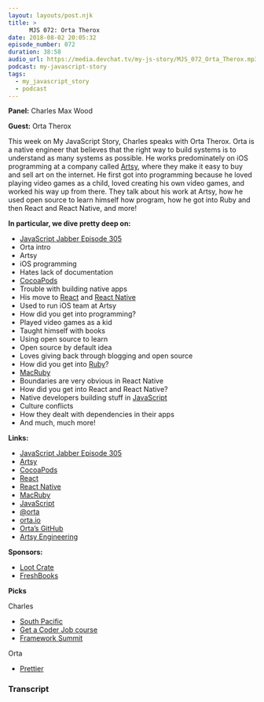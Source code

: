 ```yaml
---
layout: layouts/post.njk
title: >
      MJS 072: Orta Therox
date: 2018-08-02 20:05:32
episode_number: 072
duration: 38:58
audio_url: https://media.devchat.tv/my-js-story/MJS_072_Orta_Therox.mp3
podcast: my-javascript-story
tags: 
  - my_javascript_story
  - podcast
---
```


 **Panel:** Charles Max Wood

**Guest:** Orta Therox

This week on My JavaScript Story, Charles speaks with Orta Therox. Orta is a native engineer that believes that the right way to build systems is to understand as many systems as possible. He works predominately on iOS programming at a company called [Artsy](https://www.artsy.net/), where they make it easy to buy and sell art on the internet. He first got into programming because he loved playing video games as a child, loved creating his own video games, and worked his way up from there. They talk about his work at Artsy, how he used open source to learn himself how program, how he got into Ruby and then React and React Native, and more!

**In particular, we dive pretty deep on:**

- [JavaScript Jabber Episode 305](https://devchat.tv/js-jabber/jsj-305-continuous-integration-processes-and-dangerjs-with-orta-therox/)
- Orta intro
- Artsy
- iOS programming
- Hates lack of documentation
- [CocoaPods](http://cocoadocs.org/)
- Trouble with building native apps
- His move to [React](https://reactjs.org/) and [React Native](https://facebook.github.io/react-native/)
- Used to run iOS team at Artsy
- How did you get into programming?
- Played video games as a kid
- Taught himself with books
- Using open source to learn
- Open source by default idea
- Loves giving back through blogging and open source
- How did you get into [Ruby](https://www.ruby-lang.org/en/)?
- [MacRuby](http://macruby.org/)
- Boundaries are very obvious in React Native
- How did you get into React and React Native?
- Native developers building stuff in [JavaScript](https://www.javascript.com/)
- Culture conflicts
- How they dealt with dependencies in their apps
- And much, much more!

**Links:**

- [JavaScript Jabber Episode 305](https://devchat.tv/js-jabber/jsj-305-continuous-integration-processes-and-dangerjs-with-orta-therox/)
- [Artsy](https://www.artsy.net/)
- [CocoaPods](http://cocoadocs.org/)
- [React](https://reactjs.org/)
- [React Native](https://facebook.github.io/react-native/)
- [MacRuby](http://macruby.org/)
- [JavaScript](https://www.javascript.com/)
- [@orta](https://twitter.com/orta?ref_src=twsrc%255Egoogle%257Ctwcamp%255Eserp%257Ctwgr%255Eauthor)
- [orta.io](http://orta.io/)
- [Orta’s GitHub](https://github.com/orta)
- [Artsy Engineering](http://artsy.github.io/)

**Sponsors:**

- [Loot Crate](https://www.lootcrate.com/)
- [FreshBooks](https://www.freshbooks.com/invoice?ref=11731&utm_source=pbm&utm_medium=affiliate-program&utm_influencer=419364&utm_campaign=podcast-influencers)

**Picks**

Charles

- [South Pacific](https://itunes.apple.com/us/movie/south-pacific-1958/id394798560)
- [Get a Coder Job course](https://devchat.tv/course/get-a-coder-job-video-course/)
- [Framework Summit](https://www.frameworksummit.com/)

Orta

- [Prettier](https://prettier.io/)


### Transcript


